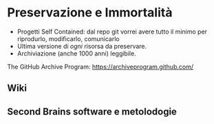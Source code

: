 # Preservazione e Immortalità

- Progetti Self Contained: dal repo git vorrei avere tutto il minimo per riprodurlo, modificarlo, comunicarlo
- Ultima versione di _ogni_ risorsa da preservare.
- Archiviazione (anche 1000 anni) leggibile.
 
 The GitHub Archive Program:
<https://archiveprogram.github.com/>


## Wiki

## Second Brains software e metolodogie


